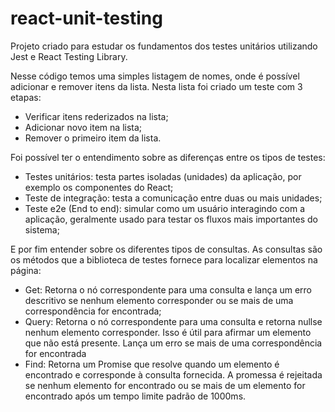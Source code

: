 # react-unit-testing

Projeto criado para estudar os fundamentos dos testes unitários utilizando Jest e React Testing Library.

Nesse código temos uma simples listagem de nomes, onde é possível adicionar e remover itens da lista. Nesta lista foi criado um teste com 3 etapas:

- Verificar itens rederizados na lista;
- Adicionar novo item na lista;
- Remover o primeiro item da lista.

Foi possível ter o entendimento sobre as diferenças entre os tipos de testes:

- Testes unitários: testa partes isoladas (unidades) da aplicação, por exemplo os componentes do React;
- Teste de integração: testa a comunicação entre duas ou mais unidades;
- Teste e2e (End to end): simular como um usuário interagindo com a aplicação, geralmente usado para testar os fluxos mais importantes do sistema;

E por fim entender sobre os diferentes tipos de consultas. As consultas são os métodos que a biblioteca de testes fornece para localizar elementos na página:

- Get: Retorna o nó correspondente para uma consulta e lança um erro descritivo se nenhum elemento corresponder ou se mais de uma correspondência for encontrada;
- Query: Retorna o nó correspondente para uma consulta e retorna nullse nenhum elemento corresponder. Isso é útil para afirmar um elemento que não está presente. Lança um erro se mais de uma correspondência for encontrada 
- Find: Retorna um Promise que resolve quando um elemento é encontrado e corresponde à consulta fornecida. A promessa é rejeitada se nenhum elemento for encontrado ou se mais de um elemento for encontrado após um tempo limite padrão de 1000ms.

